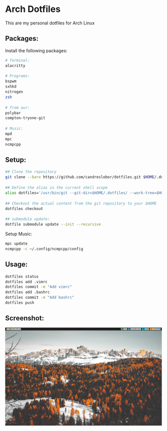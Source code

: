 # Arch Dotfiles

This are my personal dotfiles for Arch Linux

## Packages:

Install the following packages:

```bash 
# Terminal:
alacritty 

# Programs:
bspwm
sxhkd
nitrogen
zsh

# from aur:
polybar
compton-tryone-git

# Music:
mpd
mpc
ncmpcpp
```

## Setup:

```bash
## Clone the repository
git clone --bare https://github.com/candreslobor/dotfiles.git $HOME/.dotfiles

## Define the alias in the current shell scope
alias dotfiles='/usr/bin/git --git-dir=$HOME/.dotfiles/ --work-tree=$HOME'

## Checkout the actual content from the git repository to your $HOME
dotfiles checkout

## submodule update:
dotfile submodule update --init --recursive
```

Setup Music:
```bash
mpc update
ncmpcpp -c ~/.config/ncmpcpp/config
```

## Usage:

```bash
dotfiles status
dotfiles add .vimrc
dotfiles commit -m "Add vimrc"
dotfiles add .bashrc
dotfiles commit -m "Add bashrc"
dotfiles push
```

## Screenshot:
![Screenshot](/Pictures/screenshot.png)
